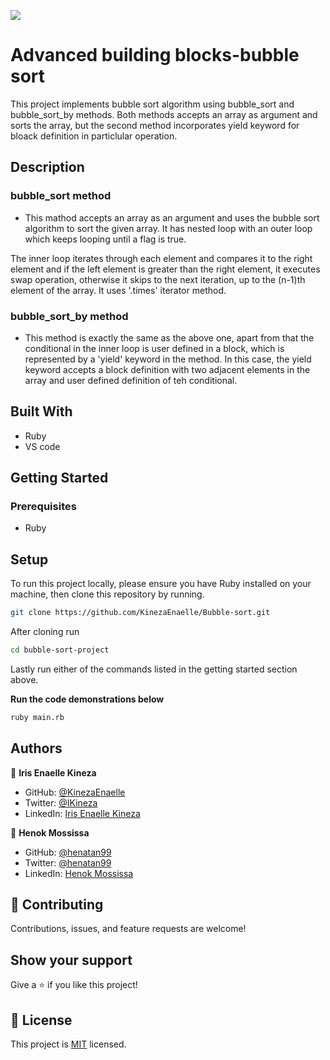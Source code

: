 ![](https://img.shields.io/badge/Microverse-blueviolet)

# Advanced building blocks-bubble sort

This project implements bubble sort algorithm using bubble_sort and bubble_sort_by methods. Both methods accepts an array as argument and sorts the array, but the second method incorporates yield keyword for bloack definition in particlular operation. 

## Description 
### bubble_sort method 
- This mathod accepts an array as an argument and uses the bubble sort algorithm to sort the given array. It has nested loop with an outer loop which keeps looping until a flag is true.

The inner loop iterates through each element and compares it to the right element and if the left element is greater than the right element, it executes swap operation, otherwise it skips to the next iteration, up to the (n-1)th element of the array. It uses '.times' iterator method. 

### bubble_sort_by method
- This method is exactly the same as the above one, apart from that the conditional in the inner loop is user defined in a block, which is represented by a 'yield' keyword in the method. In this case, the yield keyword accepts a block definition with two adjacent elements in the array and user defined definition of teh conditional. 

## Built With

- Ruby
- VS code

## Getting Started

### Prerequisites

- Ruby

## Setup

To run this project locally, please ensure you have Ruby installed on your machine, then clone this repository by running.

```bash
git clone https://github.com/KinezaEnaelle/Bubble-sort.git
```

After cloning run

```bash
cd bubble-sort-project
```

Lastly run either of the commands listed in the getting started section above.

**Run the code demonstrations below**

```bash
ruby main.rb
```

## Authors

👤 **Iris Enaelle Kineza**

- GitHub: [@KinezaEnaelle](https://github.com/KinezaEnaelle)
- Twitter: [@IKineza](https://twitter.com/IKineza)
- LinkedIn: [Iris Enaelle Kineza](https://www.linkedin.com/in/iris-enaelle-kineza-25a676187/)

👤 **Henok Mossissa**

- GitHub: [@henatan99](https://github.com/henatan99)
- Twitter: [@henatan99](https://twitter.com/henatan99)
- LinkedIn: [Henok Mossissa](https://www.linkedin.com/in/henok-mekonnen-2a251613/)


## 🤝 Contributing

Contributions, issues, and feature requests are welcome!

## Show your support

Give a ⭐️ if you like this project!

## 📝 License

This project is [MIT](https://github.com/KinezaEnaelle/Bubble-sort/blob/main/LICENSE) licensed.
